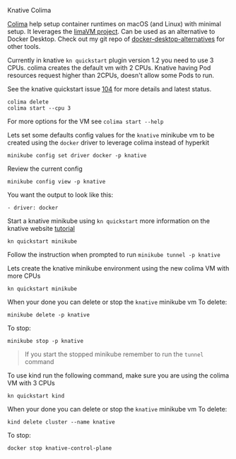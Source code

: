 Knative Colima

[Colima](https://github.com/abiosoft/colima) help setup container runtimes on macOS (and Linux) with minimal setup.
It leverages the [limaVM project](https://github.com/lima-vm/lima).
Can be used as an alternative to Docker Desktop. Check out my git repo of [docker-desktop-alternatives](https://github.com/csantanapr/docker-desktop-alternatives) for other tools.

Currently in knative `kn quickstart` plugin version 1.2 you need to use 3 CPUs. colima creates the default vm with 2 CPUs.
Knative having Pod resources request higher than 2CPUs, doesn't allow some Pods to run.

See the knative quickstart issue [104](https://github.com/knative-sandbox/kn-plugin-quickstart/issues/104) for more details and latest status.

```
colima delete
colima start --cpu 3
```
For more options for the VM see `colima start --help`

Lets set some defaults config values for the `knative` minikube vm to be created using the `docker` driver to leverage colima instead of hyperkit
```
minikube config set driver docker -p knative
```

Review the current config
```
minikube config view -p knative
```
You want the output to look like this:
```
- driver: docker
```

Start a knative minikube using `kn quickstart` more information on the knative website [tutorial](https://knative.dev/docs/getting-started/)

```
kn quickstart minikube
```

Follow the instruction when prompted to run `minikube tunnel -p knative`



Lets create the knative minikube environment using the new colima VM with more CPUs
```
kn quickstart minikube
```

When your done you can delete or stop the `knative` minikube vm
To delete:
```
minikube delete -p knative
```
To stop:
```
minikube stop -p knative
```
>If you start the stopped minikube remember to run the `tunnel` command


To use kind run the following command, make sure you are using the colima VM with 3 CPUs
```
kn quickstart kind
```

When your done you can delete or stop the `knative` minikube vm
To delete:
```
kind delete cluster --name knative
```
To stop:
```
docker stop knative-control-plane
```
